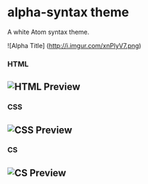 # alpha-syntax theme

A white Atom syntax theme.

![Alpha Title] (http://i.imgur.com/xnPlyV7.png)

### HTML
![HTML Preview](http://i.imgur.com/t9wGWU0.png)
---

### CSS
![CSS Preview](http://i.imgur.com/wDufqeN.png)
---

### CS
![CS Preview](http://i.imgur.com/5TyyBU3.png)
---
